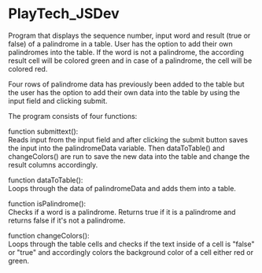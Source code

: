 # PlayTech_JSDev

Program that displays the sequence number, input word and result (true or false) of a palindrome in a table. User has the option to add their own palindromes into the table. If the word is not a palindrome, the according result cell will be colored green and in case of a palindrome, the cell will be colored red.

Four rows of palindrome data has previously been added to the table but the user has the option to add their own data into the table by using the input field and clicking submit.

The program consists of four functions:  
  
function submittext():  
Reads input from the input field and after clicking the submit button saves the input into the palindromeData variable. Then dataToTable() and changeColors() are run to save the new data into the table and change the result columns accordingly.  
  
function dataToTable():  
Loops through the data of palindromeData and adds them into a table.  
  
function isPalindrome():  
Checks if a word is a palindrome. Returns true if it is a palindrome and returns false if it's not a palindrome.  
  
function changeColors():  
Loops through the table cells and checks if the text inside of a cell is "false" or "true" and accordingly colors the background color of a cell either red or green.

